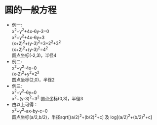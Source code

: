 # 圆的一般方程
* 例一:
<br>x<sup>2</sup>+y<sup>2</sup>+4x-6y-3=0
<br>x<sup>2</sup>+y<sup>2</sup>+4x-6y=3
<br>(x+2)<sup>2</sup>+(y-3)<sup>2</sup>=3+2<sup>2</sup>+3<sup>2</sup>
<br>(x+2)<sup>2</sup>+(y-3)<sup>2</sup>=4<sup>2</sup>
<br>圆点坐标(-2,3)，半径4
* 例二:
 <br>x<sup>2</sup>+y<sup>2</sup>-4x=0
 <br>(x-2)<sup>2</sup>+y<sup>2</sup>=2<sup>2</sup>
 <br>圆点坐标(2,0)，半径2
* 例三:
  <br>x<sup>2</sup>+y<sup>2</sup>-6y=0
  <br>x<sup>2</sup>+(y-3)<sup>2</sup>=3<sup>2</sup>
 圆点坐标(0,3)，半径3
 * 由以上可得：
   <br>x<sup>2</sup>+y<sup>2</sup>-ax-by-c=0
   <br>圆点坐标(a/2,b/2)，半径sqrt[(a/2)<sup>2</sup>+(b/2)<sup>2</sup>+c] 及 log[(a/2)<sup>2</sup>+(b/2)<sup>2</sup>+c]
